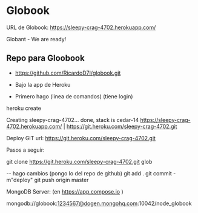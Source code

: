 Globook
=======

URL de Globook: https://sleepy-crag-4702.herokuapp.com/

Globant - We are ready!


Repo para Gloobook
----------------------------
-  https://github.com/RicardoD7I/globook.git


- Bajo la app de Heroku
- Primero hago (linea de comandos) (tiene login)

heroku create

Creating sleepy-crag-4702... done, stack is cedar-14
https://sleepy-crag-4702.herokuapp.com/ | https://git.heroku.com/sleepy-crag-4702.git

Deploy GIT url: https://git.heroku.com/sleepy-crag-4702.git


Pasos a seguir:

git clone  https://git.heroku.com/sleepy-crag-4702.git glob

 -- hago cambios (pongo lo del repo de github)
 git add .
 git commit -m"deploy"
 git push origin master


MongoDB Server: (en https://app.compose.io )

mongodb://globook:1234567@dogen.mongohq.com:10042/node_globook
